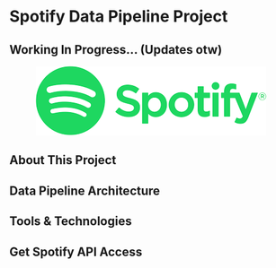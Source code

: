 # Spotify Data Pipeline Project

## Working In Progress... (Updates otw)

<p align="center">
  <img src="https://github.com/AdamChan-ML/Spotify-Data-Pipeline/blob/main/images/spotify-logo.png" />
</p>

## About This Project

## Data Pipeline Architecture

## Tools & Technologies

## Get Spotify API Access

